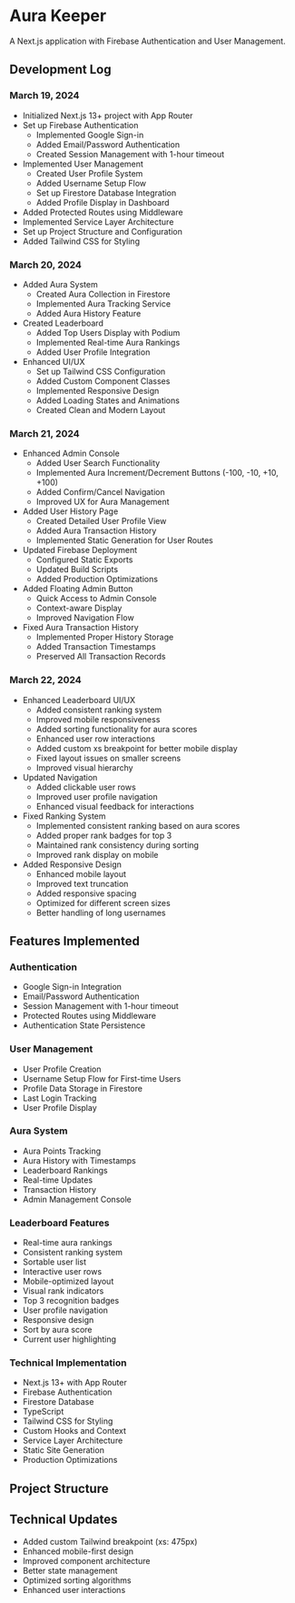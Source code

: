# Aura Keeper

A Next.js application with Firebase Authentication and User Management.

## Development Log

### March 19, 2024
- Initialized Next.js 13+ project with App Router
- Set up Firebase Authentication
  - Implemented Google Sign-in
  - Added Email/Password Authentication
  - Created Session Management with 1-hour timeout
- Implemented User Management
  - Created User Profile System
  - Added Username Setup Flow
  - Set up Firestore Database Integration
  - Added Profile Display in Dashboard
- Added Protected Routes using Middleware
- Implemented Service Layer Architecture
- Set up Project Structure and Configuration
- Added Tailwind CSS for Styling

### March 20, 2024
- Added Aura System
  - Created Aura Collection in Firestore
  - Implemented Aura Tracking Service
  - Added Aura History Feature
- Created Leaderboard
  - Added Top Users Display with Podium
  - Implemented Real-time Aura Rankings
  - Added User Profile Integration
- Enhanced UI/UX
  - Set up Tailwind CSS Configuration
  - Added Custom Component Classes
  - Implemented Responsive Design
  - Added Loading States and Animations
  - Created Clean and Modern Layout

### March 21, 2024
- Enhanced Admin Console
  - Added User Search Functionality
  - Implemented Aura Increment/Decrement Buttons (-100, -10, +10, +100)
  - Added Confirm/Cancel Navigation
  - Improved UX for Aura Management
- Added User History Page
  - Created Detailed User Profile View
  - Added Aura Transaction History
  - Implemented Static Generation for User Routes
- Updated Firebase Deployment
  - Configured Static Exports
  - Updated Build Scripts
  - Added Production Optimizations
- Added Floating Admin Button
  - Quick Access to Admin Console
  - Context-aware Display
  - Improved Navigation Flow
- Fixed Aura Transaction History
  - Implemented Proper History Storage
  - Added Transaction Timestamps
  - Preserved All Transaction Records

### March 22, 2024
- Enhanced Leaderboard UI/UX
  - Added consistent ranking system
  - Improved mobile responsiveness
  - Added sorting functionality for aura scores
  - Enhanced user row interactions
  - Added custom xs breakpoint for better mobile display
  - Fixed layout issues on smaller screens
  - Improved visual hierarchy
- Updated Navigation
  - Added clickable user rows
  - Improved user profile navigation
  - Enhanced visual feedback for interactions
- Fixed Ranking System
  - Implemented consistent ranking based on aura scores
  - Added proper rank badges for top 3
  - Maintained rank consistency during sorting
  - Improved rank display on mobile
- Added Responsive Design
  - Enhanced mobile layout
  - Improved text truncation
  - Added responsive spacing
  - Optimized for different screen sizes
  - Better handling of long usernames

## Features Implemented

### Authentication
- Google Sign-in Integration
- Email/Password Authentication
- Session Management with 1-hour timeout
- Protected Routes using Middleware
- Authentication State Persistence

### User Management
- User Profile Creation
- Username Setup Flow for First-time Users
- Profile Data Storage in Firestore
- Last Login Tracking
- User Profile Display

### Aura System
- Aura Points Tracking
- Aura History with Timestamps
- Leaderboard Rankings
- Real-time Updates
- Transaction History
- Admin Management Console

### Leaderboard Features
- Real-time aura rankings
- Consistent ranking system
- Sortable user list
- Interactive user rows
- Mobile-optimized layout
- Visual rank indicators
- Top 3 recognition badges
- User profile navigation
- Responsive design
- Sort by aura score
- Current user highlighting

### Technical Implementation
- Next.js 13+ with App Router
- Firebase Authentication
- Firestore Database
- TypeScript
- Tailwind CSS for Styling
- Custom Hooks and Context
- Service Layer Architecture
- Static Site Generation
- Production Optimizations

## Project Structure

## Technical Updates
- Added custom Tailwind breakpoint (xs: 475px)
- Enhanced mobile-first design
- Improved component architecture
- Better state management
- Optimized sorting algorithms
- Enhanced user interactions
